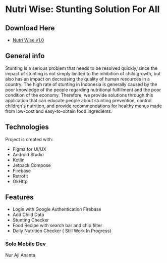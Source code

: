 # Nutri Wise: Stunting Solution For All
## Download Here
* [Nutri Wise v1.0](https://drive.google.com/drive/folders/13cljT7Td-OGhIB4rDuATqf19MM5ABVQb?usp=drive_link)

## General info
Stunting is a serious problem that needs to be resolved quickly, since the impact of stunting is not simply limited to the inhibition of child growth, but also has an impact on decreasing the quality of human resources in a country. The high rate of stunting in Indonesia is generally caused by the poor knowledge of the people regarding nutritional fulfillment and the poor condition of the economy. Therefore, we provide solutions through this application that can educate people about stunting prevention, control children's nutrition, and provide recommendations for healthy menus made from low-cost and easy-to-obtain food ingredients.
	
## Technologies
Project is created with:
* Figma for UI/UX
* Android Studio
* Kotlin
* Jetpack Compose
* Firebase
* Retrofit
* OkHttp

## Features
* Login with Google Authentication Firebase
* Add Child Data
* Stunting Checker
* Food Recipe with search bar and chip filter
* Daily Nutrition Checker ( Still Work In Progress)

### Solo Mobile Dev
Nur Aji Ananta

